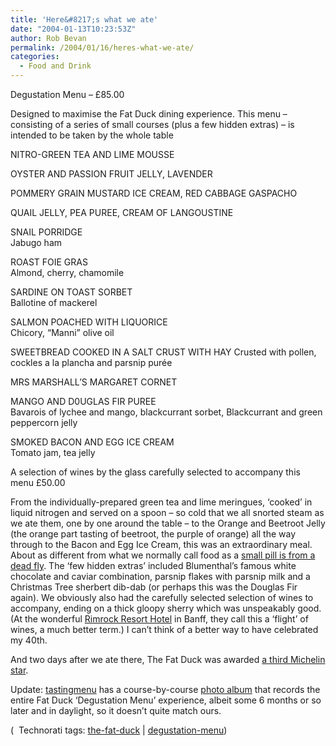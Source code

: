 ```yaml
---
title: 'Here&#8217;s what we ate'
date: "2004-01-13T10:23:53Z"
author: Rob Bevan
permalink: /2004/01/16/heres-what-we-ate/
categories:
  - Food and Drink
---
```

Degustation Menu &#8211; £85.00

Designed to maximise the Fat Duck dining experience. This menu &#8211; consisting of a series of small courses (plus a few hidden extras) &#8211; is intended to be taken by the whole table

NITRO-GREEN TEA AND LIME MOUSSE

OYSTER AND PASSION FRUIT JELLY, LAVENDER

POMMERY GRAIN MUSTARD ICE CREAM, RED CABBAGE GASPACHO

QUAIL JELLY, PEA PUREE, CREAM OF LANGOUSTINE

SNAIL PORRIDGE  
Jabugo ham

ROAST FOIE GRAS  
Almond, cherry, chamomile

SARDINE ON TOAST SORBET  
Ballotine of mackerel

SALMON POACHED WITH LIQUORICE  
Chicory, &#8220;Manni&#8221; olive oil

SWEETBREAD COOKED IN A SALT CRUST WITH HAY Crusted with pollen, cockles a la plancha and parsnip purée

MRS MARSHALL&#8217;S MARGARET CORNET

MANGO AND D0UGLAS FIR PUREE  
Bavarois of lychee and mango, blackcurrant sorbet, Blackcurrant and green peppercorn jelly

SMOKED BACON AND EGG ICE CREAM  
Tomato jam, tea jelly

A selection of wines by the glass carefully selected to accompany this menu £50.00

From the individually-prepared green tea and lime meringues, &#8216;cooked&#8217; in liquid nitrogen and served on a spoon &#8211; so cold that we all snorted steam as we ate them, one by one around the table &#8211; to the Orange and Beetroot Jelly (the orange part tasting of beetroot, the purple of orange) <span class="hilite">all</span> the way through to the Bacon and Egg Ice Cream, this was an extraordinary meal. About as different from what we normally call food as a [small pill is from a dead fly][1]. The &#8216;few hidden extras&#8217; included Blumenthal&#8217;s famous white chocolate and caviar combination, parsnip flakes with parsnip milk and a Christmas Tree sherbert dib-dab (or perhaps this was the Douglas Fir again). We obviously also had the carefully selected selection of wines to accompany, ending on a thick gloopy sherry which was unspeakably good. (At the wonderful [Rimrock Resort Hotel][2] in Banff, they call this a &#8216;flight&#8217; of wines, a much better term.) I can&#8217;t think of a better way to have celebrated my 40th.

And two days after we ate there, The Fat Duck was awarded [a third Michelin star][3].

<div class="update">
  Update: <a href="http://www.tastingmenu.com/archive/2005/10-october/20051019.htm">tastingmenu</a> has a course-by-course <a href="http://www.tastingmenu.com/media/2004/20040602-fatduck/index.html">photo album</a> that records the entire Fat Duck &#8216;Degustation Menu&#8217; experience, albeit some 6 months or so later and in daylight, so it doesn&#8217;t quite match ours.
</div>

<p class="technorati-tags">
  (<img style="float: none; padding: 2px 2px 0 2px;"  src="http://robbevan.com/blog/wp-content/themes/robbevan/images/technorati-small.gif" alt="" /> Technorati tags: <a href="http://technorati.com/tag/the-fat-duck" rel="tag">the-fat-duck</a> | <a href="http://technorati.com/tag/degustation-menu" rel="tag">degustation-menu</a>)
</p>

 [1]: http://robbevan.typepad.com/robbish/2003/10/heaven_above_he.html
 [2]: http://www.rimrockresort.com
 [3]: http://shopping.guardian.co.uk/food/story/0,1587,1124378,00.html
